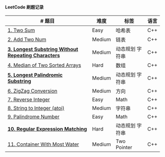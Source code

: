 #### LeetCode 刷题记录

|  # 题目   | 难度  | 标签 | 语言 |
|  ----  | ----  | ---- | ---- |
|  [1. Two Sum](https://github.com/Lancelot0902/LeetCode/blob/master/leetcode/1.TwoSum/solution.md) | Easy |  哈希表   |  C++    |
|  [2. Add Two Num](https://github.com/Lancelot0902/LeetCode/blob/master/leetcode/2.addTwoNum/solution.md) | Medium | 链表    | C++     |
| [**3. Longest Substring Without Repeating Characters**](https://github.com/Lancelot0902/LeetCode/blob/master/leetcode/3.theLWRC/solution.md)|Medium|动态规划 字符串|C++|
|  [4. Median of Two Sorted Arrays](https://github.com/Lancelot0902/LeetCode/blob/master/leetcode/4.mediaOfTwoSortArray/solution.cpp)|Hard|数组|C++|
|  [**5. Longest Palindromic Substring**](https://github.com/Lancelot0902/LeetCode/blob/master/leetcode/5.LongestPalindromicSubstring/solution.md)|Medium|动态规划 字符串|C++|
|  [6. ZigZag Conversion](https://github.com/Lancelot0902/LeetCode/blob/master/leetcode/6.ZigZagConversion/solution.md)|Medium|方向|C++|
|[7. Reverse Integer](https://github.com/Lancelot0902/LeetCode/blob/master/leetcode/7.ReverseInteger/solution.md)|Easy|Math|C++|
|[8. String to Integer (atoi)](https://github.com/Lancelot0902/LeetCode/blob/master/leetcode/8.StringToInteger/solution.md)|Medium|字符串|C++|
|[9. Palindrome Number](https://github.com/Lancelot0902/LeetCode/blob/master/leetcode/9.PalindromeNumber/solution.md)|Easy|Math|C++|
|[**10. Regular Expression Matching**](https://github.com/Lancelot0902/LeetCode/blob/master/leetcode/10.RegularExpressionMatching/solution.md)|Hard|动态规划 字符串|C++|
|[11. Container With Most Water](https://github.com/Lancelot0902/LeetCode/blob/master/leetcode/11.ContainerWithMostWater/solution.md)|Medium|Two Pointer|C++|
